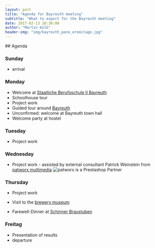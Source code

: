 ```yaml
---
layout: post
title: "Agenda for Bayreuth meeting"
subtitle: "What to expect for the Bayreuth meeting"
date: 2017-02-13 10:30:00
author: "Martin Kolb"
header-img: "img/bayreuth_pano_eremitage.jpg"
---
```

<div id="getting-started"></div>
<script type="text/javascript">
	function init() {
	  jQuery('#getting-started').countdown('2017/04/03', function(event) {
	    jQuery(this).html(event.strftime('%w weeks %d days %H:%M:%S'));
	  });
  	};
</script>
## Agenda

### Sunday
* arrival

### Monday
* Welcome at [Staatliche Berufsschule II Bayreuth](http://kbs-bth.de)
* Schoolhouse tour
* Project work
* Guided tour around [Bayreuth](http://www.bayreuth.de/tourismus-kultur-freizeit/uebersicht/)
* Unconfirmed: welcome at Bayreuth town hall
* Welcome party at hostel

### Tuesday
* Project work

### Wednesday
* Project work - assisted by external consultant Patrick Weinstein from [patworx multimedia](http://patworx.de)
![patworx is a Prestashop Partner](http://www.patworx.de/images/PrestaShop_partner_agencyPS.jpg)

### Thursday
* Project work

* Visit to the [brewery museum](https://www.maisel.com/bier_erlebnis_welt/information_und_anmeldung_54.html)
* Farewell-Dinner at [Schinner Braustuben](http://www.schinner-braustuben.de)

### Freitag
* Presentation of results
* departure
